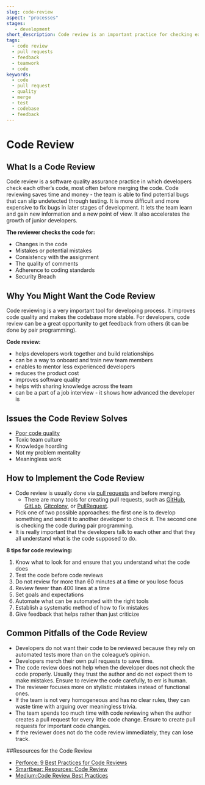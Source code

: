 ```yaml
---
slug: code-review
aspect: "processes"
stages:
   - development
short_description: Code review is an important practice for checking each other's code. The reviewers are other developers from the team. The goal is to uncover potential mistakes that could slip through testing.
tags:
  - code review
  - pull requests
  - feedback
  - teamwork
  - code
keywords:
  - code
  - pull request
  - quality
  - merge
  - test
  - codebase
  - feedback
---
```


# Code Review

## What Is a Code Review
Code review is a software quality assurance practice in which developers check each other’s code, most often before merging the code. Code reviewing saves time and money - the team is able to find potential bugs that can slip undetected through testing. It is more difficult and more expensive to fix bugs in later stages of development. It lets the team learn and gain new information and a new point of view. It also accelerates the growth of junior developers.

**The reviewer checks the code for:**
- Changes in the code
- Mistakes or potential mistakes
- Consistency with the assignment
- The quality of comments
- Adherence to coding standards
- Security Breach

## Why You Might Want the Code Review
Code reviewing is a very important tool for developing process. It improves code quality and makes the codebase more stable. For developers, code review can be a great opportunity to get feedback from others (it can be done by pair programming).

**Code review:**
- helps developers work together and build relationships
- can be a way to onboard and train new team members
- enables to mentor less experienced developers
- reduces the product cost
- improves software quality
- helps with sharing knowledge across the team
- can be a part of a job interview - it shows how advanced the developer is

## Issues the Code Review Solves
- [Poor code quality](/issues/poor-code-quality)
- Toxic team culture
- Knowledge hoarding
- Not my problem mentality
- Meaningless work

## How to Implement the Code Review
- Code review is usually done via [pull requests](/practices/pull-requests) and before merging.
  - There are many tools for creating pull requests, such as [GitHub](https://github.com/), [GitLab](https://about.gitlab.com/), [Gitcolony](https://www.gitcolony.com/), or [PullRequest](https://www.pullrequest.com/).
- Pick one of two possible approaches: the first one is to develop something and send it to another developer to check it. The second one is checking the code during pair programming.
- It is really important that the developers talk to each other and that they all understand what is the code supposed to do.

**8 tips for code reviewing:**
1. Know what to look for and ensure that you understand what the code does
2. Test the code before code reviews
3. Do not review for more than 60 minutes at a time or you lose focus
4. Review fewer than 400 lines at a time
5. Set goals and expectations
6. Automate what can be automated with the right tools
7. Establish a systematic method of how to fix mistakes
8. Give feedback that helps rather than just criticize

## Common Pitfalls of the Code Review
- Developers do not want their code to be reviewed because they rely on automated tests more than on the coleague’s opinion.
- Developers merch their own pull requests to save time.
- The code review does not help when the developer does not check the code properly. Usually they trust the author and do not expect them to make mistakes. Ensure to review the code carefully, to err is human.
- The reviewer focuses more on stylistic mistakes instead of functional ones.
- If the team is not very homogeneous and has no clear rules, they can waste time with arguing over meaningless trivia.
- The team spends too much time with code reviewing when the author creates a pull request for every little code change. Ensure to create pull requests for important code changes.
- If the reviewer does not do the code review immediately, they can lose track.

##Resources for the Code Review
- [Perforce: 9 Best Practices for Code Reviews](https://www.perforce.com/blog/qac/9-best-practices-code-reviews)
- [Smartbear: Resources: Code Review](https://smartbear.com/learn/code-review/)
- [Medium:Code Review Best Practices](https://medium.com/palantir/code-review-best-practices-19e02780015f)
